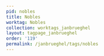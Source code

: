```yaml
---
pid: nobles
title: Nobles
worktag: Nobles
collection: worktags_janbrueghel
layout: tagpage_janbrueghel
order: '119'
permalink: /janbrueghel/tags/nobles
---
```

